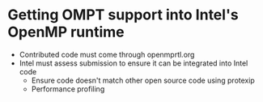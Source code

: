 # Getting OMPT support into Intel's OpenMP runtime #

  * Contributed code must come through openmprtl.org
  * Intel must assess submission to ensure it can be integrated into Intel code
    * Ensure code doesn't match other open source code using protexip
    * Performance profiling